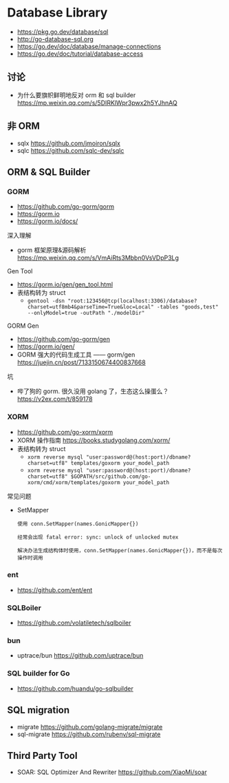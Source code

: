 # Database Library
- https://pkg.go.dev/database/sql
- http://go-database-sql.org
- https://go.dev/doc/database/manage-connections
- https://go.dev/doc/tutorial/database-access


## 讨论
- 为什么要旗帜鲜明地反对 orm 和 sql builder https://mp.weixin.qq.com/s/5DIRKlWpr3pwx2h5YJhnAQ


## 非 ORM
- sqlx https://github.com/jmoiron/sqlx
- sqlc https://github.com/sqlc-dev/sqlc


## ORM & SQL Builder
### GORM
- https://github.com/go-gorm/gorm
- https://gorm.io
- https://gorm.io/docs/

深入理解
- gorm 框架原理&源码解析 https://mp.weixin.qq.com/s/VmAiRts3Mbbn0VsVDpP3Lg

Gen Tool
- https://gorm.io/gen/gen_tool.html
- 表结构转为 struct
  - `gentool -dsn "root:123456@tcp(localhost:3306)/database?charset=utf8mb4&parseTime=True&loc=Local" -tables "goods,test" --onlyModel=true -outPath "./modelDir"`

GORM Gen
- https://github.com/go-gorm/gen
- https://gorm.io/gen/
- GORM 强大的代码生成工具 —— gorm/gen https://juejin.cn/post/7133150674400837668

坑
- 哔了狗的 gorm. 很久没用 golang 了，生态这么操蛋么？https://v2ex.com/t/859178

### XORM
- https://github.com/go-xorm/xorm
- XORM 操作指南 https://books.studygolang.com/xorm/
- 表结构转为 struct
  - `xorm reverse mysql "user:password@(host:port)/dbname?charset=utf8" templates/goxorm your_model_path`
  - `xorm reverse mysql "user:password@(host:port)/dbname?charset=utf8" $GOPATH/src/github.com/go-xorm/cmd/xorm/templates/goxorm your_model_path`

常见问题
- SetMapper
    ```
    使用 conn.SetMapper(names.GonicMapper{})

    经常会出现 fatal error: sync: unlock of unlocked mutex

    解决办法生成结构体时使用，conn.SetMapper(names.GonicMapper{})，而不是每次操作时调用
    ```

### ent
- https://github.com/ent/ent

### SQLBoiler
- https://github.com/volatiletech/sqlboiler

### bun
- uptrace/bun https://github.com/uptrace/bun

### SQL builder for Go
- https://github.com/huandu/go-sqlbuilder


## SQL migration
- migrate https://github.com/golang-migrate/migrate
- sql-migrate https://github.com/rubenv/sql-migrate


## Third Party Tool
- SOAR: SQL Optimizer And Rewriter https://github.com/XiaoMi/soar
